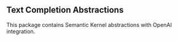 ## Text Completion Abstractions

This package contains Semantic Kernel abstractions with OpenAI integration.